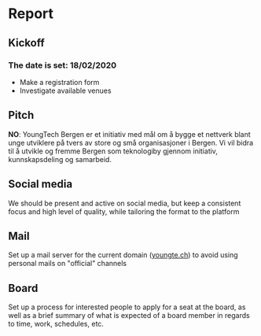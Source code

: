 # Report

## Kickoff

### The date is set: 18/02/2020

- Make a registration form
- Investigate available venues

## Pitch

**NO**: YoungTech Bergen er et initiativ med mål om å bygge et nettverk blant unge utviklere på tvers av store og små organisasjoner i Bergen. Vi vil bidra til å utvikle og fremme Bergen som teknologiby gjennom initiativ, kunnskapsdeling og samarbeid.

## Social media

We should be present and active on social media, but keep a consistent focus and high level of quality, while tailoring the format to the platform

## Mail

Set up a mail server for the current domain ([youngte.ch](https://youngte.ch)) to avoid using personal mails on "official" channels

## Board

Set up a process for interested people to apply for a seat at the board, as well as a brief summary of what is expected of a board member in regards to time, work, schedules, etc.
